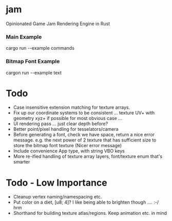 # jam
Opinionated Game Jam Rendering Engine in Rust

### Main Example

cargo run --example commands

### Bitmap Font Example

cargon run --example text

# Todo
- Case insensitive extension matching for texture arrays.
- Fix up our coordinate systems to be consistent ... texture UV+ with geometry xyz+ if possible for most obvious case ...
- UI rendering pass ... just clear depth before?
- Better point/pixel handling for tesselators/camera
- Before generating a font, check we have space, return a nice error message. e.g. the next power of 2 texture that has sufficient size to store the bitmap font texture (Nicer error message)
- Include convenience App<State> type, with string VBO keys
- More re-ified handling of texture array layers, font/texture enum that's smarter

# Todo - Low Importance
- Cleanup vertex naming/namespacing etc.
- Put color on a diet, [u8; 4]? I like being able to brighten though .... :-/ hrm
- Shorthand for building texture atlas/regions. Keep animation etc. in mind

